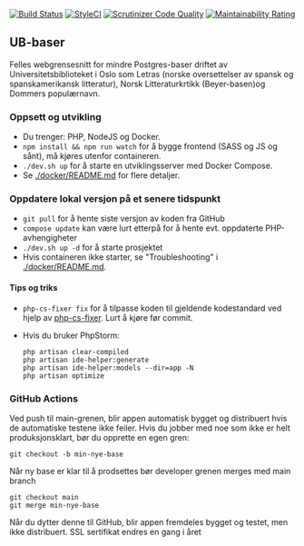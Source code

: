 [![Build Status](https://github.com/uio-library/ub-baser/actions/workflows/test-on-push.yml/badge.svg)](https://github.com/uio-library/ub-baser/actions/workflows/test-on-push.yml)
[![StyleCI](https://styleci.io/repos/44453446/shield)](https://styleci.io/repos/44453446)
[![Scrutinizer Code Quality](https://scrutinizer-ci.com/g/uio-library/ub-baser/badges/quality-score.png?b=main)](https://scrutinizer-ci.com/g/uio-library/ub-baser/?branch=main)
[![Maintainability Rating](https://sonarcloud.io/api/project_badges/measure?project=scriptotek_ub-baser&metric=sqale_rating)](https://sonarcloud.io/dashboard?id=scriptotek_ub-baser)

## UB-baser

Felles webgrensesnitt for mindre Postgres-baser driftet av Universitetsbiblioteket i Oslo som Letras (norske oversettelser av spansk og spanskamerikansk litteratur), Norsk Litteraturkrtikk (Beyer-basen)og Dommers populærnavn.

### Oppsett og utvikling

- Du trenger: PHP, NodeJS og Docker.
- `npm install && npm run watch` for å bygge frontend (SASS og JS og sånt), må kjøres utenfor containeren.
- `./dev.sh up` for å starte en utviklingsserver med Docker Compose.
- Se [./docker/README.md](./docker/README.md) for flere detaljer.

### Oppdatere lokal versjon på et senere tidspunkt

- `git pull` for å hente siste versjon av koden fra GitHub
- `compose update` kan være lurt etterpå for å hente evt. oppdaterte PHP-avhengigheter
- `./dev.sh up -d` for å starte prosjektet
- Hvis containeren ikke starter, se "Troubleshooting" i [./docker/README.md](./docker/README.md).

#### Tips og triks

* `php-cs-fixer fix` for å tilpasse koden til gjeldende kodestandard ved hjelp av [php-cs-fixer](https://github.com/FriendsOfPHP/PHP-CS-Fixer). Lurt å kjøre før commit.

* Hvis du bruker PhpStorm:

	```
	php artisan clear-compiled
	php artisan ide-helper:generate
	php artisan ide-helper:models --dir=app -N
	php artisan optimize
	```

### GitHub Actions

Ved push til main-grenen, blir appen automatisk bygget og distribuert hvis de automatiske testene ikke feiler.
Hvis du jobber med noe som ikke er helt produksjonsklart, bør du opprette en egen gren:

    git checkout -b min-nye-base

Når ny base er klar til å prodsettes bør developer grenen merges med main branch

    git checkout main
    git merge min-nye-base

Når du dytter denne til GitHub, blir appen fremdeles bygget og testet, men ikke distribuert.
SSL sertifikat endres en gang i året
